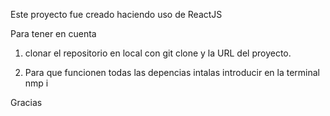 Este proyecto fue creado haciendo uso de ReactJS

Para tener en cuenta 

1. clonar el repositorio en local con git clone y la URL del proyecto.

2. Para que funcionen todas las depencias intalas introducir en la terminal nmp i


Gracias
